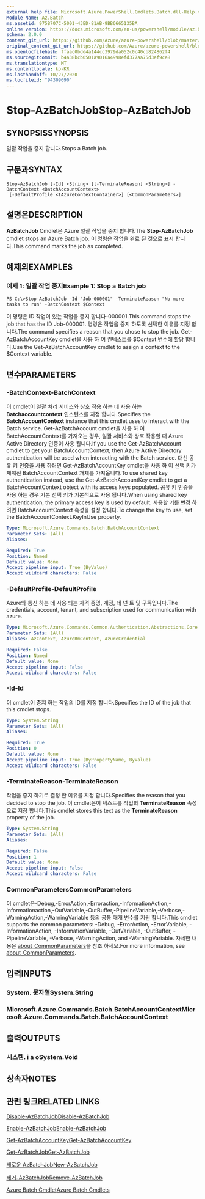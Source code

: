 ```yaml
---
external help file: Microsoft.Azure.PowerShell.Cmdlets.Batch.dll-Help.xml
Module Name: Az.Batch
ms.assetid: 975B707C-5001-43ED-81AB-9BB6665135BA
online version: https://docs.microsoft.com/en-us/powershell/module/az.batch/stop-azbatchjob
schema: 2.0.0
content_git_url: https://github.com/Azure/azure-powershell/blob/master/src/Batch/Batch/help/Stop-AzBatchJob.md
original_content_git_url: https://github.com/Azure/azure-powershell/blob/master/src/Batch/Batch/help/Stop-AzBatchJob.md
ms.openlocfilehash: ffaac0bdd4a144cc3979da052c0c40cb824862f4
ms.sourcegitcommit: b4a38bcb0501a9016a4998efd377aa75d3ef9ce8
ms.translationtype: MT
ms.contentlocale: ko-KR
ms.lasthandoff: 10/27/2020
ms.locfileid: "94309690"
---
```

# <span data-ttu-id="dc238-101">Stop-AzBatchJob</span><span class="sxs-lookup"><span data-stu-id="dc238-101">Stop-AzBatchJob</span></span>

## <span data-ttu-id="dc238-102">SYNOPSIS</span><span class="sxs-lookup"><span data-stu-id="dc238-102">SYNOPSIS</span></span>
<span data-ttu-id="dc238-103">일괄 작업을 중지 합니다.</span><span class="sxs-lookup"><span data-stu-id="dc238-103">Stops a Batch job.</span></span>

## <span data-ttu-id="dc238-104">구문과</span><span class="sxs-lookup"><span data-stu-id="dc238-104">SYNTAX</span></span>

```
Stop-AzBatchJob [-Id] <String> [[-TerminateReason] <String>] -BatchContext <BatchAccountContext>
 [-DefaultProfile <IAzureContextContainer>] [<CommonParameters>]
```

## <span data-ttu-id="dc238-105">설명은</span><span class="sxs-lookup"><span data-stu-id="dc238-105">DESCRIPTION</span></span>
<span data-ttu-id="dc238-106">**AzBatchJob** Cmdlet은 Azure 일괄 작업을 중지 합니다.</span><span class="sxs-lookup"><span data-stu-id="dc238-106">The **Stop-AzBatchJob** cmdlet stops an Azure Batch job.</span></span>
<span data-ttu-id="dc238-107">이 명령은 작업을 완료 된 것으로 표시 합니다.</span><span class="sxs-lookup"><span data-stu-id="dc238-107">This command marks the job as completed.</span></span>

## <span data-ttu-id="dc238-108">예제의</span><span class="sxs-lookup"><span data-stu-id="dc238-108">EXAMPLES</span></span>

### <span data-ttu-id="dc238-109">예제 1: 일괄 작업 중지</span><span class="sxs-lookup"><span data-stu-id="dc238-109">Example 1: Stop a Batch job</span></span>
```
PS C:\>Stop-AzBatchJob -Id "Job-000001" -TerminateReason "No more tasks to run" -BatchContext $Context
```

<span data-ttu-id="dc238-110">이 명령은 ID 작업이 있는 작업을 중지 합니다-000001.</span><span class="sxs-lookup"><span data-stu-id="dc238-110">This command stops the job that has the ID Job-000001.</span></span>
<span data-ttu-id="dc238-111">명령은 작업을 중지 하도록 선택한 이유를 지정 합니다.</span><span class="sxs-lookup"><span data-stu-id="dc238-111">The command specifies a reason that you chose to stop the job.</span></span>
<span data-ttu-id="dc238-112">Get-AzBatchAccountKey cmdlet을 사용 하 여 컨텍스트를 $Context 변수에 할당 합니다.</span><span class="sxs-lookup"><span data-stu-id="dc238-112">Use the Get-AzBatchAccountKey cmdlet to assign a context to the $Context variable.</span></span>

## <span data-ttu-id="dc238-113">변수</span><span class="sxs-lookup"><span data-stu-id="dc238-113">PARAMETERS</span></span>

### <span data-ttu-id="dc238-114">-BatchContext</span><span class="sxs-lookup"><span data-stu-id="dc238-114">-BatchContext</span></span>
<span data-ttu-id="dc238-115">이 cmdlet이 일괄 처리 서비스와 상호 작용 하는 데 사용 하는 **Batchaccountcontext** 인스턴스를 지정 합니다.</span><span class="sxs-lookup"><span data-stu-id="dc238-115">Specifies the **BatchAccountContext** instance that this cmdlet uses to interact with the Batch service.</span></span>
<span data-ttu-id="dc238-116">Get-AzBatchAccount cmdlet을 사용 하 여 BatchAccountContext를 가져오는 경우, 일괄 서비스와 상호 작용할 때 Azure Active Directory 인증이 사용 됩니다.</span><span class="sxs-lookup"><span data-stu-id="dc238-116">If you use the Get-AzBatchAccount cmdlet to get your BatchAccountContext, then Azure Active Directory authentication will be used when interacting with the Batch service.</span></span> <span data-ttu-id="dc238-117">대신 공유 키 인증을 사용 하려면 Get-AzBatchAccountKey cmdlet을 사용 하 여 선택 키가 채워진 BatchAccountContext 개체를 가져옵니다.</span><span class="sxs-lookup"><span data-stu-id="dc238-117">To use shared key authentication instead, use the Get-AzBatchAccountKey cmdlet to get a BatchAccountContext object with its access keys populated.</span></span> <span data-ttu-id="dc238-118">공유 키 인증을 사용 하는 경우 기본 선택 키가 기본적으로 사용 됩니다.</span><span class="sxs-lookup"><span data-stu-id="dc238-118">When using shared key authentication, the primary access key is used by default.</span></span> <span data-ttu-id="dc238-119">사용할 키를 변경 하려면 BatchAccountContext 속성을 설정 합니다.</span><span class="sxs-lookup"><span data-stu-id="dc238-119">To change the key to use, set the BatchAccountContext.KeyInUse property.</span></span>

```yaml
Type: Microsoft.Azure.Commands.Batch.BatchAccountContext
Parameter Sets: (All)
Aliases:

Required: True
Position: Named
Default value: None
Accept pipeline input: True (ByValue)
Accept wildcard characters: False
```

### <span data-ttu-id="dc238-120">-DefaultProfile</span><span class="sxs-lookup"><span data-stu-id="dc238-120">-DefaultProfile</span></span>
<span data-ttu-id="dc238-121">Azure와 통신 하는 데 사용 되는 자격 증명, 계정, 테 넌 트 및 구독입니다.</span><span class="sxs-lookup"><span data-stu-id="dc238-121">The credentials, account, tenant, and subscription used for communication with azure.</span></span>

```yaml
Type: Microsoft.Azure.Commands.Common.Authentication.Abstractions.Core.IAzureContextContainer
Parameter Sets: (All)
Aliases: AzContext, AzureRmContext, AzureCredential

Required: False
Position: Named
Default value: None
Accept pipeline input: False
Accept wildcard characters: False
```

### <span data-ttu-id="dc238-122">-Id</span><span class="sxs-lookup"><span data-stu-id="dc238-122">-Id</span></span>
<span data-ttu-id="dc238-123">이 cmdlet이 중지 하는 작업의 ID를 지정 합니다.</span><span class="sxs-lookup"><span data-stu-id="dc238-123">Specifies the ID of the job that this cmdlet stops.</span></span>

```yaml
Type: System.String
Parameter Sets: (All)
Aliases:

Required: True
Position: 0
Default value: None
Accept pipeline input: True (ByPropertyName, ByValue)
Accept wildcard characters: False
```

### <span data-ttu-id="dc238-124">-TerminateReason</span><span class="sxs-lookup"><span data-stu-id="dc238-124">-TerminateReason</span></span>
<span data-ttu-id="dc238-125">작업을 중지 하기로 결정 한 이유를 지정 합니다.</span><span class="sxs-lookup"><span data-stu-id="dc238-125">Specifies the reason that you decided to stop the job.</span></span>
<span data-ttu-id="dc238-126">이 cmdlet은이 텍스트를 작업의 **TerminateReason** 속성으로 저장 합니다.</span><span class="sxs-lookup"><span data-stu-id="dc238-126">This cmdlet stores this text as the **TerminateReason** property of the job.</span></span>

```yaml
Type: System.String
Parameter Sets: (All)
Aliases:

Required: False
Position: 1
Default value: None
Accept pipeline input: False
Accept wildcard characters: False
```

### <span data-ttu-id="dc238-127">CommonParameters</span><span class="sxs-lookup"><span data-stu-id="dc238-127">CommonParameters</span></span>
<span data-ttu-id="dc238-128">이 cmdlet은-Debug,-ErrorAction,-Erroraction,-InformationAction,-Informationaction,-OutVariable,-OutBuffer,-PipelineVariable,-Verbose,-WarningAction,-WarningVariable 등의 공통 매개 변수를 지원 합니다.</span><span class="sxs-lookup"><span data-stu-id="dc238-128">This cmdlet supports the common parameters: -Debug, -ErrorAction, -ErrorVariable, -InformationAction, -InformationVariable, -OutVariable, -OutBuffer, -PipelineVariable, -Verbose, -WarningAction, and -WarningVariable.</span></span> <span data-ttu-id="dc238-129">자세한 내용은 [about_CommonParameters](http://go.microsoft.com/fwlink/?LinkID=113216)을 참조 하세요.</span><span class="sxs-lookup"><span data-stu-id="dc238-129">For more information, see [about_CommonParameters](http://go.microsoft.com/fwlink/?LinkID=113216).</span></span>

## <span data-ttu-id="dc238-130">입력</span><span class="sxs-lookup"><span data-stu-id="dc238-130">INPUTS</span></span>

### <span data-ttu-id="dc238-131">System. 문자열</span><span class="sxs-lookup"><span data-stu-id="dc238-131">System.String</span></span>

### <span data-ttu-id="dc238-132">Microsoft.Azure.Commands.Batch.BatchAccountContext</span><span class="sxs-lookup"><span data-stu-id="dc238-132">Microsoft.Azure.Commands.Batch.BatchAccountContext</span></span>

## <span data-ttu-id="dc238-133">출력</span><span class="sxs-lookup"><span data-stu-id="dc238-133">OUTPUTS</span></span>

### <span data-ttu-id="dc238-134">시스템. i a o</span><span class="sxs-lookup"><span data-stu-id="dc238-134">System.Void</span></span>

## <span data-ttu-id="dc238-135">상속자</span><span class="sxs-lookup"><span data-stu-id="dc238-135">NOTES</span></span>

## <span data-ttu-id="dc238-136">관련 링크</span><span class="sxs-lookup"><span data-stu-id="dc238-136">RELATED LINKS</span></span>

[<span data-ttu-id="dc238-137">Disable-AzBatchJob</span><span class="sxs-lookup"><span data-stu-id="dc238-137">Disable-AzBatchJob</span></span>](./Disable-AzBatchJob.md)

[<span data-ttu-id="dc238-138">Enable-AzBatchJob</span><span class="sxs-lookup"><span data-stu-id="dc238-138">Enable-AzBatchJob</span></span>](./Enable-AzBatchJob.md)

[<span data-ttu-id="dc238-139">Get-AzBatchAccountKey</span><span class="sxs-lookup"><span data-stu-id="dc238-139">Get-AzBatchAccountKey</span></span>](./Get-AzBatchAccountKey.md)

[<span data-ttu-id="dc238-140">Get-AzBatchJob</span><span class="sxs-lookup"><span data-stu-id="dc238-140">Get-AzBatchJob</span></span>](./Get-AzBatchJob.md)

[<span data-ttu-id="dc238-141">새로운 AzBatchJob</span><span class="sxs-lookup"><span data-stu-id="dc238-141">New-AzBatchJob</span></span>](./New-AzBatchJob.md)

[<span data-ttu-id="dc238-142">제거-AzBatchJob</span><span class="sxs-lookup"><span data-stu-id="dc238-142">Remove-AzBatchJob</span></span>](./Remove-AzBatchJob.md)

[<span data-ttu-id="dc238-143">Azure Batch Cmdlet</span><span class="sxs-lookup"><span data-stu-id="dc238-143">Azure Batch Cmdlets</span></span>](/powershell/module/Az.Batch/)
